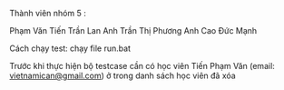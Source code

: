 
Thành viên nhóm 5 : 


Phạm Văn Tiến
Trần Lan Anh
Trần Thị Phương Anh
Cao Đức Mạnh

Cách chạy test: chạy file run.bat

Trước khi thực hiện bộ testcase cần có học viên Tiến Phạm Văn (email: vietnamican@gmail.com) ở trong danh sách học viên đã xóa
